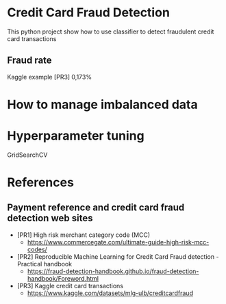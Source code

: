 # Credit Card Fraud Detection
This python project show how to use classifier to detect fraudulent credit card transactions
## Fraud rate 
Kaggle example [PR3] 0,173%

# How to manage imbalanced data

# Hyperparameter tuning
GridSearchCV

# References

## Payment reference  and credit card fraud detection web sites
* [PR1] High risk merchant category code (MCC)
  - https://www.commercegate.com/ultimate-guide-high-risk-mcc-codes/
* [PR2] Reproducible Machine Learning for Credit Card Fraud detection - Practical handbook
  - https://fraud-detection-handbook.github.io/fraud-detection-handbook/Foreword.html
* [PR3] Kaggle credit card transactions
  - https://www.kaggle.com/datasets/mlg-ulb/creditcardfraud
